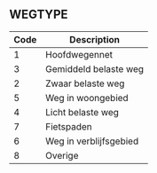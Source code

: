 ## WEGTYPE				
				
|	Code	|	Description	|
|	---	|	---	|
|	1	|	Hoofdwegennet	|
|	3	|	Gemiddeld belaste weg	|
|	2	|	Zwaar belaste weg	|
|	5	|	Weg in woongebied	|
|	4	|	Licht belaste weg	|
|	7	|	Fietspaden	|
|	6	|	Weg in verblijfsgebied	|
|	8	|	Overige	|
